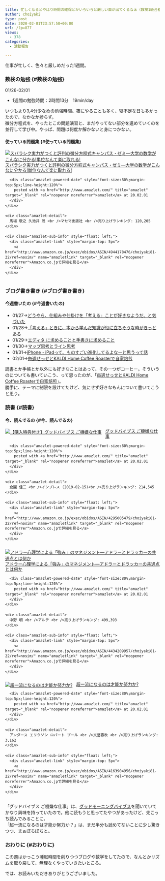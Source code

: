 ```yaml
---
title: 忙しくなるとやはり時間の確保とかいろいろと厳しい面が出てくるなぁ（数検1級合格まで(14)01/26-02/01）
author: choiyaki
type: post
date: 2020-02-01T23:57:58+00:00
url: /?p=877
views:
  - 378
categories:
  - 活動報告

---
```

仕事が忙しく、色々と厳しめだった1週間。

### 数検の勉強 {#数検の勉強}

01/26-02/01

  * 1週間の勉強時間：2時間13分　19min/day

いつもより3,4分少なめの勉強時間。夜にやることも多く、寝不足な日も多かったので、なかなか捗らず。  
微分方程式を、やったとこの問題演習と、まだやってない部分を進めていくのを並行して学び中。やっぱ、問題は何度か解かないと身につかない。

#### 使っている問題集 {#使っている問題集}

<div class="amazlet-box" style="margin-bottom:0px;">
  <div class="amazlet-image" style="float:left;margin:0px 12px 1px 0px;">
    <a href="http://www.amazon.co.jp/exec/obidos/ASIN/4944178476/choiyaki81-22/ref=nosim/" name="amazletlink" target="_blank" rel="noopener noreferrer"><img src="https://i2.wp.com/images-fe.ssl-images-amazon.com/images/I/51SRNTMQH0L._SL160_.jpg?w=660&#038;ssl=1" alt="スバラシク実力がつくと評判の微分方程式キャンパス・ゼミ―大学の数学がこんなに分かる!単位なんて楽に取れる!" style="border: none;" data-recalc-dims="1" /></a>
  </div>
  
  <div class="amazlet-info" style="line-height:120%; margin-bottom: 10px">
    <div class="amazlet-name" style="margin-bottom:10px;line-height:120%">
      <a href="http://www.amazon.co.jp/exec/obidos/ASIN/4944178476/choiyaki81-22/ref=nosim/" name="amazletlink" target="_blank" rel="noopener noreferrer">スバラシク実力がつくと評判の微分方程式キャンパス・ゼミ―大学の数学がこんなに分かる!単位なんて楽に取れる!</a></p> 
      
      <div class="amazlet-powered-date" style="font-size:80%;margin-top:5px;line-height:120%">
        posted with <a href="http://www.amazlet.com/" title="amazlet" target="_blank" rel="noopener noreferrer">amazlet</a> at 20.02.01
      </div>
    </div>
    
    <div class="amazlet-detail">
      馬場 敬之 久池井 茂 <br />マセマ出版社 <br />売り上げランキング: 120,205
    </div>
    
    <div class="amazlet-sub-info" style="float: left;">
      <div class="amazlet-link" style="margin-top: 5px">
        <a href="http://www.amazon.co.jp/exec/obidos/ASIN/4944178476/choiyaki81-22/ref=nosim/" name="amazletlink" target="_blank" rel="noopener noreferrer">Amazon.co.jpで詳細を見る</a>
      </div>
    </div>
  </div>
  
  <div class="amazlet-footer" style="clear: left">
  </div>
</div>

### ブログ書き書き {#ブログ書き書き}

#### 今週書いたの {#今週書いたの}

  * 01/27→[どうやら、仕組みや仕掛けを「考える」ことが好きなようだ、と気づいた][1]
  * 01/28→[「考える」ときに、本から学んだ知識が役に立ちそうな時がきっとある][2]
  * 01/29→[エディタ に求めることと手書きに求めること][3]
  * 01/30→[マップ思考とライン思考][4]
  * 01/31→[iPhone・iPadって、ものすごい進化してるよなーと思うって話][5]
  * 02/01→[毎週せっせとKALDI Home Coffee Roasterで自家焙煎][6]

読書とか手帳とか以外にも好きなことはあって、その一つがコーヒー。そういうのについても書いていこう、って思ったのが、「[毎週せっせとKALDI Home Coffee Roasterで自家焙煎][6]」。  
勝手に、テーマに制限を設けてたけど、気にせず好きなもんについて書いてこうと思う。

### 読書 {#読書}

#### 今、読んでるの {#今、読んでるの}

<div class="amazlet-box" style="margin-bottom:0px;">
  <div class="amazlet-image" style="float:left;margin:0px 12px 1px 0px;">
    <a href="http://www.amazon.co.jp/exec/obidos/ASIN/4295005479/choiyaki81-22/ref=nosim/" name="amazletlink" target="_blank" rel="noopener noreferrer"><img src="https://i0.wp.com/images-fe.ssl-images-amazon.com/images/I/51DZsJUIwnL._SL160_.jpg?w=660&#038;ssl=1" alt="【購入特典付き】グッドバイブス  ご機嫌な仕事" style="border: none;" data-recalc-dims="1" /></a>
  </div>
  
  <div class="amazlet-info" style="line-height:120%; margin-bottom: 10px">
    <div class="amazlet-name" style="margin-bottom:10px;line-height:120%">
      <a href="http://www.amazon.co.jp/exec/obidos/ASIN/4295005479/choiyaki81-22/ref=nosim/" name="amazletlink" target="_blank" rel="noopener noreferrer">グッドバイブス ご機嫌な仕事</a></p> 
      
      <div class="amazlet-powered-date" style="font-size:80%;margin-top:5px;line-height:120%">
        posted with <a href="http://www.amazlet.com/" title="amazlet" target="_blank" rel="noopener noreferrer">amazlet</a> at 20.02.01
      </div>
    </div>
    
    <div class="amazlet-detail">
      倉園 佳三 <br />インプレス (2019-02-15)<br />売り上げランキング: 214,545
    </div>
    
    <div class="amazlet-sub-info" style="float: left;">
      <div class="amazlet-link" style="margin-top: 5px">
        <a href="http://www.amazon.co.jp/exec/obidos/ASIN/4295005479/choiyaki81-22/ref=nosim/" name="amazletlink" target="_blank" rel="noopener noreferrer">Amazon.co.jpで詳細を見る</a>
      </div>
    </div>
  </div>
  
  <div class="amazlet-footer" style="clear: left">
  </div>
</div>

<div class="amazlet-box" style="margin-bottom:0px;">
  <div class="amazlet-image" style="float:left;margin:0px 12px 1px 0px;">
    <a href="http://www.amazon.co.jp/exec/obidos/ASIN/4434209957/choiyaki81-22/ref=nosim/" name="amazletlink" target="_blank" rel="noopener noreferrer"><img src="https://i2.wp.com/images-fe.ssl-images-amazon.com/images/I/51Zlq8sYgNL._SL160_.jpg?w=660&#038;ssl=1" alt="アドラー心理学による「強み」のマネジメント―アドラーとドラッカーの共通点とは何か" style="border: none;" data-recalc-dims="1" /></a>
  </div>
  
  <div class="amazlet-info" style="line-height:120%; margin-bottom: 10px">
    <div class="amazlet-name" style="margin-bottom:10px;line-height:120%">
      <a href="http://www.amazon.co.jp/exec/obidos/ASIN/4434209957/choiyaki81-22/ref=nosim/" name="amazletlink" target="_blank" rel="noopener noreferrer">アドラー心理学による「強み」のマネジメント―アドラーとドラッカーの共通点とは何か</a></p> 
      
      <div class="amazlet-powered-date" style="font-size:80%;margin-top:5px;line-height:120%">
        posted with <a href="http://www.amazlet.com/" title="amazlet" target="_blank" rel="noopener noreferrer">amazlet</a> at 20.02.01
      </div>
    </div>
    
    <div class="amazlet-detail">
      中野 明 <br />アルテ <br />売り上げランキング: 499,393
    </div>
    
    <div class="amazlet-sub-info" style="float: left;">
      <div class="amazlet-link" style="margin-top: 5px">
        <a href="http://www.amazon.co.jp/exec/obidos/ASIN/4434209957/choiyaki81-22/ref=nosim/" name="amazletlink" target="_blank" rel="noopener noreferrer">Amazon.co.jpで詳細を見る</a>
      </div>
    </div>
  </div>
  
  <div class="amazlet-footer" style="clear: left">
  </div>
</div>

<div class="amazlet-box" style="margin-bottom:0px;">
  <div class="amazlet-image" style="float:left;margin:0px 12px 1px 0px;">
    <a href="http://www.amazon.co.jp/exec/obidos/ASIN/4163904956/choiyaki81-22/ref=nosim/" name="amazletlink" target="_blank" rel="noopener noreferrer"><img src="https://i1.wp.com/images-fe.ssl-images-amazon.com/images/I/51VAQOGNifL._SL160_.jpg?w=660&#038;ssl=1" alt="超一流になるのは才能か努力か?" style="border: none;" data-recalc-dims="1" /></a>
  </div>
  
  <div class="amazlet-info" style="line-height:120%; margin-bottom: 10px">
    <div class="amazlet-name" style="margin-bottom:10px;line-height:120%">
      <a href="http://www.amazon.co.jp/exec/obidos/ASIN/4163904956/choiyaki81-22/ref=nosim/" name="amazletlink" target="_blank" rel="noopener noreferrer">超一流になるのは才能か努力か?</a></p> 
      
      <div class="amazlet-powered-date" style="font-size:80%;margin-top:5px;line-height:120%">
        posted with <a href="http://www.amazlet.com/" title="amazlet" target="_blank" rel="noopener noreferrer">amazlet</a> at 20.02.01
      </div>
    </div>
    
    <div class="amazlet-detail">
      アンダース エリクソン ロバート プール <br />文藝春秋 <br />売り上げランキング: 3,162
    </div>
    
    <div class="amazlet-sub-info" style="float: left;">
      <div class="amazlet-link" style="margin-top: 5px">
        <a href="http://www.amazon.co.jp/exec/obidos/ASIN/4163904956/choiyaki81-22/ref=nosim/" name="amazletlink" target="_blank" rel="noopener noreferrer">Amazon.co.jpで詳細を見る</a>
      </div>
    </div>
  </div>
  
  <div class="amazlet-footer" style="clear: left">
  </div>
</div>

「グッドバイブス ご機嫌な仕事」は、[グッドモーニングバイブス][7]を聞いていてかなり興味を持っていたので。他に読もうと思ってたやつがあったけど、先こっち読んでみることに。  
「超一流になるのは才能か努力か？」は、まだ半分も読めてないことに少し驚きつつ、まぁぼちぼちと。

### おわりに {#おわりに}

この週はかっこう睡眠時間を削りつつブログや数学をしてたので、なんとかリズムを取り戻して、無理なくやっていきたいところ。

では、お読みいただきありがとうございました。

 [1]: https://choiyaki.com/?p=863
 [2]: https://choiyaki.com/?p=865
 [3]: https://choiyaki.com/?p=867
 [4]: https://choiyaki.com/?p=869
 [5]: https://choiyaki.com/?p=871
 [6]: https://choiyaki.com/?p=873
 [7]: https://anchor.fm/shogo-sasaki